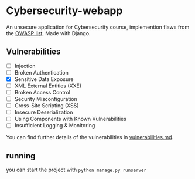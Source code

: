 # Cybersecurity-webapp
An unsecure application for Cybersecurity course, implemention flaws from the [OWASP list](https://owasp.org/www-project-top-ten/2017/Top_10.html). Made with Django.

## Vulnerabilities

 - [ ] Injection
 - [ ] Broken Authentication
 - [x] Sensitive Data Exposure
 - [ ] XML External Entities (XXE)
 - [ ] Broken Access Control
 - [ ] Security Misconfiguration
 - [ ] Cross-Site Scripting (XSS)
 - [ ] Insecure Deserialization
 - [ ] Using Components with Known Vulnerabilities
 - [ ] Insufficient Logging & Monitoring

You can find further details of the vulnerabilities in [vulnerabilities.md](./vulnerabilities.md).

## running

you can start the project with 
`python manage.py runserver`
